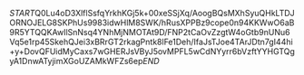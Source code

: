 $START$Q0Lu4oD3XlflSsfqYrkhKGj5k+00xeSSjXq/AoogBQsMXhSyuQHkLTDJORNOJELG8SKPhUs9983idwHlM8SWK/hRusXPPBz9cope0n94KKWwO6aB9R5YTQQKAwIlSnNsq4YNhMjNMOTAt9D/FNP2tCaOvZzgtW4oGtb9nUNu6Vq5e1rp45SkehQJei3xBRrGT2rkagPntk8lFe1Deh/IfaJsTJoe4TArJDtn7gI44hi+y+DovQFUidMyCaxs7wGHERJsVByJ5ovMPFL5wCdNYyrr6bVzftYYHGTQgyA1DnwATyjimXGoUZAMkWFZs6ep$END$
